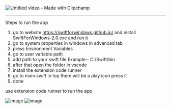 ![Untitled video - Made with Clipchamp](https://github.com/darkknight5844/Swift-Windows-gender-app/assets/145830163/649729fe-1a3a-481d-b80e-4faf11726b68)
****
Steps to run the app
1. go to website https://swiftforwindows.github.io/ and install SwiftForWindows-2.0.exe and run it
2. go to system properties in windows in advanced tab
3. press Environment Variables
4. go to user variable path
5. add path to your swift file Example:- C:\Swift\bin
6. after that open the folder in vscode
7. install the extension code runner
8. go to main.swift in top there will be a play icon press it
9. done



use extension code runner to run the app

![image](https://github.com/darkknight5844/Swift-Windows-gender-app/assets/145830163/4c799d8f-4761-4ee6-b686-4f08d3bee78b)
![image](https://github.com/darkknight5844/Swift-Windows-gender-app/assets/145830163/e07eb625-b450-4423-b01b-c2cd5d3c94b0)

